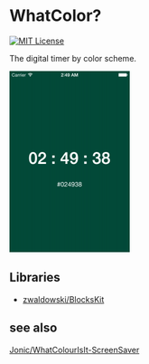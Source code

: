 WhatColor?
==========

[![MIT License](http://img.shields.io/badge/license-MIT-blue.svg?style=flat-square)][license]

[license]: https://github.com/to4iki/ghr/WhatColor/master/LICENSE

The digital timer by color scheme.

![screen-shot](img/screen-shot.png)

## Libraries
- [zwaldowski/BlocksKit](https://github.com/zwaldowski/BlocksKit)

## see also
[Jonic/WhatColourIsIt-ScreenSaver](https://github.com/Jonic/WhatColourIsIt-ScreenSaver)
